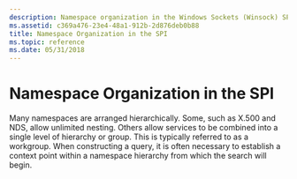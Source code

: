 ```yaml
---
description: Namespace organization in the Windows Sockets (Winsock) SPI.
ms.assetid: c369a476-23e4-48a1-912b-2d876deb0b88
title: Namespace Organization in the SPI
ms.topic: reference
ms.date: 05/31/2018
---
```


# Namespace Organization in the SPI

Many namespaces are arranged hierarchically. Some, such as X.500 and NDS, allow unlimited nesting. Others allow services to be combined into a single level of hierarchy or group. This is typically referred to as a workgroup. When constructing a query, it is often necessary to establish a context point within a namespace hierarchy from which the search will begin.

 

 



